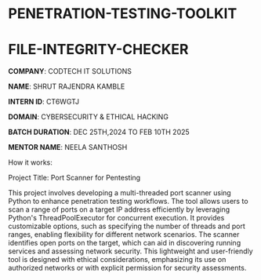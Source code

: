 # PENETRATION-TESTING-TOOLKIT

# FILE-INTEGRITY-CHECKER

**COMPANY**: CODTECH IT SOLUTIONS

**NAME**: SHRUT RAJENDRA KAMBLE

**INTERN ID**: CT6WGTJ

**DOMAIN**: CYBERSECURITY & ETHICAL HACKING

**BATCH DURATION**: DEC 25TH,2024 TO FEB 10TH 2025

**MENTOR NAME**: NEELA SANTHOSH

How it works:

Project Title: Port Scanner for Pentesting

This project involves developing a multi-threaded port scanner using Python to enhance penetration testing workflows. The tool allows users to scan a range of ports on a target IP address efficiently by leveraging Python's ThreadPoolExecutor for concurrent execution. It provides customizable options, such as specifying the number of threads and port ranges, enabling flexibility for different network scenarios. The scanner identifies open ports on the target, which can aid in discovering running services and assessing network security. This lightweight and user-friendly tool is designed with ethical considerations, emphasizing its use on authorized networks or with explicit permission for security assessments.


